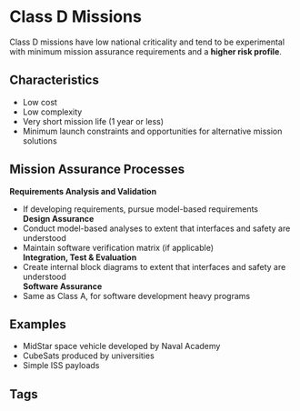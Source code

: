 # Class D Missions

Class D missions have low national criticality and tend to be experimental with minimum mission assurance requirements and a **higher risk profile**.  

## Characteristics
* Low cost  
* Low complexity  
* Very short mission life (1 year or less)
* Minimum launch constraints and opportunities for alternative mission solutions  

## Mission Assurance Processes
**Requirements Analysis and Validation**
* If developing requirements, pursue model-based requirements  
**Design Assurance**  
* Conduct model-based analyses to extent that interfaces and safety are understood  
* Maintain software verification matrix (if applicable)  
**Integration, Test & Evaluation**  
* Create internal block diagrams to extent that interfaces and safety are understood  
**Software Assurance**
* Same as Class A, for software development heavy programs  

## Examples
* MidStar space vehicle developed by Naval Academy  
* CubeSats produced by universities  
* Simple ISS payloads  

## Tags
